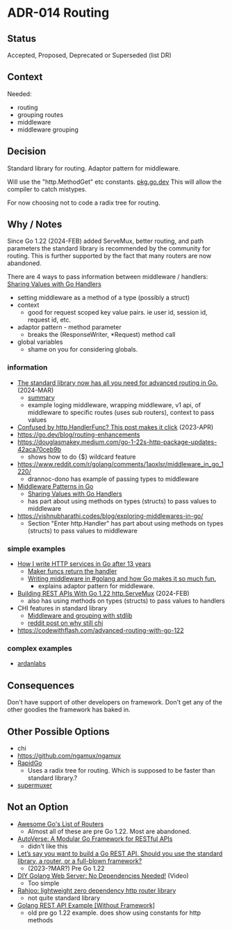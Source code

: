 # ADR-014 Routing

## Status

Accepted, Proposed, Deprecated or Superseded (list DR)

## Context

Needed:
- routing
- grouping routes
- middleware
- middleware grouping

## Decision

Standard library for routing. Adaptor pattern for middleware.

Will use the "http.MethodGet" etc constants.
 [pkg.go.dev](https://pkg.go.dev/net/http#pkg-constants)
This will allow the compiler to catch mistypes.

For now choosing not to code a radix tree for routing.

## Why / Notes
Since Go 1.22 (2024-FEB) added ServeMux, better routing, and path parameters the
standard library is recommended by the community for routing.
This is further supported by the fact that many routers are now abandoned.

There are 4 ways to pass information between middleware / handlers:
[Sharing Values with Go Handlers](https://drstearns.github.io/tutorials/gohandlerctx/)
- setting middleware as a method of a type (possibly a struct)
- context
  - good for request scoped key value pairs. ie user id, session id, request id, etc.
- adaptor pattern - method parameter
  - breaks the (ResponseWriter, *Request) method call
- global variables
  - shame on you for considering globals.

### information

- [The standard library now has all you need for advanced routing in Go.](https://www.youtube.com/watch?v=H7tbjKFSg58&t=8s) (2024-MAR)
  - [summary](https://gist.ly/youtube-summarizer/advanced-http-routing-with-go-122-path-parameters-http-methods-middleware-and-more)
  - example loging middleware, wrapping middleware, v1 api, of middleware to
    specific routes (uses sub routers), context to pass values
- [Confused by http.HandlerFunc? This post makes it click](https://www.willem.dev/articles/http-handler-func/) (2023-APR)
- https://go.dev/blog/routing-enhancements
- https://douglasmakey.medium.com/go-1-22s-http-package-updates-42aca70ceb9b
  - shows how to do {$} wildcard feature 
- https://www.reddit.com/r/golang/comments/1aoxlsr/middleware_in_go_1220/
  - drannoc-dono has example of passing types to middleware
- [Middleware Patterns in Go](https://drstearns.github.io/tutorials/gomiddleware/)
  - [Sharing Values with Go Handlers](https://drstearns.github.io/tutorials/gohandlerctx/)
  -  has part about using methods on types (structs) to pass values to middleware
- https://vishnubharathi.codes/blog/exploring-middlewares-in-go/
  - Section "Enter http.Handler" has part about using methods on types (structs) to pass values to middleware

### simple examples

- [How I write HTTP services in Go after 13 years](https://grafana.com/blog/2024/02/09/how-i-write-http-services-in-go-after-13-years/)
  - [Maker funcs return the handler](https://grafana.com/blog/2024/02/09/how-i-write-http-services-in-go-after-13-years/#maker-funcs-return-the-handler)
  - [Writing middleware in #golang and how Go makes it so much fun.](https://medium.com/@matryer/writing-middleware-in-golang-and-how-go-makes-it-so-much-fun-4375c1246e81)
    - explains adaptor pattern for middleware.
- [Building REST APIs With Go 1.22 http.ServeMux](https://shijuvar.medium.com/building-rest-apis-with-go-1-22-http-servemux-2115f242f02b) (2024-FEB)
  - also has using methods on types (structs) to pass values to handlers
- CHI features in standard library
    - [Middleware and grouping with stdlib](https://gist.github.com/alexaandru/747f9d7bdfb1fa35140b359bf23fa820)
    - [reddit post on why still chi](https://www.reddit.com/r/golang/comments/1avn6ih/is_chi_relevant_anymore/)
- https://codewithflash.com/advanced-routing-with-go-122

### complex examples

- [ardanlabs](https://github.com/ardanlabs/service/blob/master/app/domain/homeapp/route.go)

## Consequences

Don't have support of other developers on framework. Don't get any of the other goodies the framework has baked in.

## Other Possible Options
- chi
- https://github.com/ngamux/ngamux
- [RapidGo](https://github.com/rwiteshbera/rapidgo)
  - Uses a radix tree for routing. Which is supposed to be faster than standard library.?
- [supermuxer](https://github.com/dbarbosadev/supermuxer)

## Not an Option

- [Awesome Go's List of Routers](https://github.com/avelino/awesome-go?tab=readme-ov-file#routers)
  - Almost all of these are pre Go 1.22. Most are abandoned.
- [AutoVerse: A Modular Go Framework for RESTful APIs](https://github.com/Muga20/Go-Modular-Application)
  - didn't like this
- [Let’s say you want to build a Go REST API. Should you use the standard library, a router, or a full-blown framework?](https://www.reddit.com/r/golang/comments/15y5wiq/lets_say_you_want_to_build_a_go_rest_api_should/)
  - (2023-?MAR?) Pre Go 1.22
- [DIY Golang Web Server: No Dependencies Needed!](https://www.youtube.com/watch?v=eqvDSkuBihs) (Video)
  - Too simple
- [Rahjoo: lightweight zero dependency http router library](https://www.reddit.com/r/golang/comments/1jdmzw5/lightweight_zero_dependency_http_router_library/)
  - not quite standard library
- [Golang REST API Example [Without Framework]](https://golang.cafe/blog/golang-rest-api-example.html)
  - old pre go 1.22 example. does show using constants for http methods